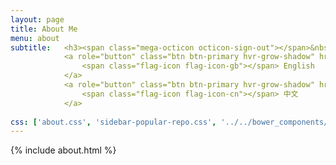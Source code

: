 ```yaml
---
layout: page
title: About Me
menu: about
subtitle:   <h3><span class="mega-octicon octicon-sign-out"></span>&nbsp;&nbsp;Download My CV</h3>
            <a role="button" class="btn btn-primary hvr-grow-shadow" href="/assets/files/CV_Caseward_En.pdf" target="_blanks">
                <span class="flag-icon flag-icon-gb"></span> English
            </a>
            <a role="button" class="btn btn-primary hvr-grow-shadow" href="/assets/files/CV_Caseward_Ch.pdf" target="_blanks">
                <span class="flag-icon flag-icon-cn"></span> 中文
            </a>
                            
css: ['about.css', 'sidebar-popular-repo.css', '../../bower_components/flag-icon-css/css/flag-icon.min.css']
---
```


{% include about.html %}